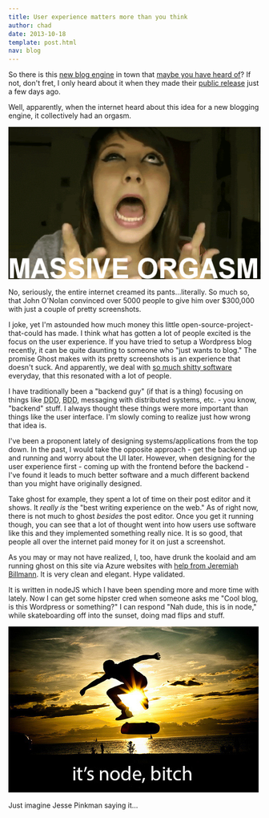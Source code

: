 ```yaml
---
title: User experience matters more than you think
author: chad
date: 2013-10-18
template: post.html
nav: blog
---
```


So there is this [new blog engine](http://ghost.org/) in town that [maybe you have heard of](http://www.kickstarter.com/projects/johnonolan/ghost-just-a-blogging-platform)? If not, don't fret, I only heard about it when they made their [public release](http://blog.ghost.org/public-launch/) just a few days ago.

Well, apparently, when the internet heard about this idea for a new blogging engine, it collectively had an orgasm.

![internet orgasm](massive-orgasm.gif)

No, seriously, the entire internet creamed its pants…literally. So much so, that John O'Nolan convinced over 5000 people to give him over $300,000 with just a couple of pretty screenshots.

I joke, yet I'm astounded how much money this little open-source-project-that-could has made. I think what has gotten a lot of people excited is the focus on the user experience. If you have tried to setup a Wordpress blog recently, it can be quite daunting to someone who "just wants to blog." The promise Ghost makes with its pretty screenshots is an experience that doesn't suck. And apparently, we deal with [so much shitty software](/we-make-shitty-software-and-so-do-you/) everyday, that this resonated with a lot of people.

I have traditionally been a "backend guy" (if that is a thing) focusing on things like <abbr title="Domain Driven Design">DDD</abbr>, <abbr title="Behavior Driven Development">BDD</abbr>, messaging with distributed systems, etc. - you know, "backend" stuff. I always thought these things were more important than things like the user interface. I'm slowly coming to realize just how wrong that idea is.

I've been a proponent lately of designing systems/applications from the top down. In the past, I would take the opposite approach - get the backend up and running and worry about the UI later. However, when designing for the user experience first - coming up with the frontend before the backend - I've found it leads to much better software and a much different backend than you might have originally designed.

Take ghost for example, they spent a lot of time on their post editor and it shows. It _really is_ the "best writing experience on the web." As of right now, there is not much to ghost _besides_ the post editor. Once you get it running though, you can see that a lot of thought went into how users use software like this and they implemented something really nice. It is so good, that people all over the internet paid money for it on just a screenshot.

As you may or may not have realized, I, too, have drunk the koolaid and am running ghost on this site via Azure websites with [help from Jeremiah Billmann](http://www.jbillmann.com/installing-ghost-on-azure-web-sites/). It is very clean and elegant. Hype validated.

It is written in nodeJS which I have been spending more and more time with lately. Now I can get some hipster cred when someone asks me "Cool blog, is this Wordpress or something?" I can respond "Nah dude, this is in node," while skateboarding off into the sunset, doing mad flips and stuff.

![skateboarding off into the sunset with node](skateboard.jpg)

Just imagine Jesse Pinkman saying it…